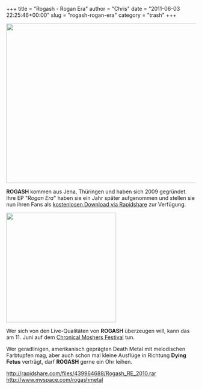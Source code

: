 +++
title = "Rogash - Rogan Era"
author = "Chris"
date = "2011-06-03 22:25:46+00:00"
slug = "rogash-rogan-era"
category = "trash"
+++

<img src="http://necroslaughter.de/wp-content/uploads/2011/06/Rogash-Logo.jpg" alt="" title="Rogash - Logo" width="600" height="424" class="alignnone size-full wp-image-5902" />

**ROGASH** kommen aus Jena, Thüringen und haben sich 2009 gegründet. Ihre EP "_Rogan Era_" haben sie ein Jahr später aufgenommen und stellen sie nun ihren Fans als <a href="http://rapidshare.com/files/439964688/Rogash_RE_2010.rar">kostenlosen Download via Rapidshare</a> zur Verfügung.

<img src="http://necroslaughter.de/wp-content/uploads/2011/06/Rogash-Rogan-Era.jpg" alt="" title="Rogash - Rogan Era" width="292" height="291" class="alignnone size-full wp-image-5903" />

Wer sich von den Live-Qualitäten von **ROGASH** überzeugen will, kann das am 11. Juni auf dem <a href="http://www.myspace.com/events/View/9167100/Rogash/Chronical-Moshers-OA---Hatesphere--Debauchery--many-more">Chronical Moshers Festival</a> tun.

Wer geradlinigen, amerikanisch geprägten Death Metal mit melodischen Farbtupfen mag, aber auch schon mal kleine Ausflüge in Richtung **Dying Fetus** verträgt, darf **ROGASH** gerne ein Ohr leihen. 

<a href=" http://rapidshare.com/files/439964688/Rogash_RE_2010.rar"> http://rapidshare.com/files/439964688/Rogash_RE_2010.rar</a>
<a href="http://www.myspace.com/rogashmetal">http://www.myspace.com/rogashmetal</a>

